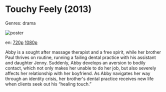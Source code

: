 # Touchy Feely (2013)

Genres: drama

![poster](http://image.tmdb.org/t/p/w500/krKqoeVUjFf6Y86zO4PSQ2toK5a.jpg)

en:
  [720p](magnet:?xt=urn:btih:34FB123C9FF01AA662FCE13CC643E200C86F4A92&tr=udp://glotorrents.pw:6969/announce&tr=udp://tracker.opentrackr.org:1337/announce&tr=udp://torrent.gresille.org:80/announce&tr=udp://tracker.openbittorrent.com:80&tr=udp://tracker.coppersurfer.tk:6969&tr=udp://tracker.leechers-paradise.org:6969&tr=udp://p4p.arenabg.ch:1337&tr=udp://tracker.internetwarriors.net:1337)
  [1080p](magnet:?xt=urn:btih:1E641CA3406E3027C3C643FAD043E628C9693887&tr=udp://glotorrents.pw:6969/announce&tr=udp://tracker.opentrackr.org:1337/announce&tr=udp://torrent.gresille.org:80/announce&tr=udp://tracker.openbittorrent.com:80&tr=udp://tracker.coppersurfer.tk:6969&tr=udp://tracker.leechers-paradise.org:6969&tr=udp://p4p.arenabg.ch:1337&tr=udp://tracker.internetwarriors.net:1337)
  


Abby is a sought after massage therapist and a free spirit, while her brother Paul thrives on routine, running a failing dental practice with his assistant and daughter Jenny. Suddenly, Abby develops an aversion to bodily contact, which not only makes her unable to do her job, but also severely affects her relationship with her boyfriend. As Abby navigates her way through an identity crisis, her brother's dental practice receives new life when clients seek out his “healing touch.”